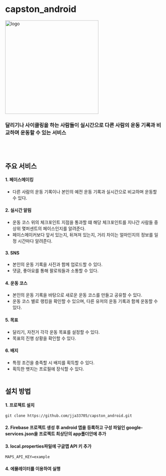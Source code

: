 # capston_android
<img src="https://user-images.githubusercontent.com/71811692/202941948-008517ae-fb40-46dd-97d5-824fccca10e0.png" width="300px" title="logo"></img>
### 달리기나 사이클링을 하는 사람들이 실시간으로 다른 사람의 운동 기록과 비교하며 운동할 수 있는 서비스
</br></br>

## 주요 서비스
#### 1. 페이스메이킹
- 다른 사람의 운동 기록이나 본인의 예전 운동 기록과 실시간으로 비교하며 운동할 수 있다.
#### 2. 실시간 알림
- 운동 코스 위의 체크포인트 지점을 통과할 떄 해당 체크포인트를 지나간 사람들 중 상위 몇퍼센트의 페이스인지를 알려준다.
- 페이스메이커보다 앞서 있는지, 뒤쳐져 있는지, 거리 차이는 얼마인지의 정보를 일정 시간마다 알려준다.
#### 3. SNS
- 본인의 운동 기록을 사진과 함께 업로드할 수 있다.
- 댓글, 좋아요를 통해 팔로워들과 소통할 수 있다.
#### 4. 운동 코스
- 본인의 운동 기록을 바탕으로 새로운 운동 코스를 만들고 공유할 수 있다.
- 운동 코스 별로 랭킹을 확인할 수 있으며, 다른 유저의 운동 기록과 함께 운동할 수 있다.
#### 5. 목표
- 달리기, 자전거 각각 운동 목표를 설정할 수 있다.
- 목표의 진행 상황을 확인할 수 있다.
#### 6. 배지
- 특정 조건을 충족할 시 배지를 획득할 수 있다.
- 획득한 뱃지는 프로필에 장식할 수 있다.
</br></br>

## 설치 방법
#### 1. 프로젝트 설치
    
    git clone https://github.com/jja33705/capston_android.git

#### 2. Firebase 프로젝트 생성 후 android 앱을 등록하고 구성 파일인 google-services.json을 프로젝트 최상단의 app폴더안에 추가
#### 3. local.properties파일에 구글맵 API 키 추가

    MAPS_API_KEY=example

#### 4. 에뮬레이터를 이용하여 실행
